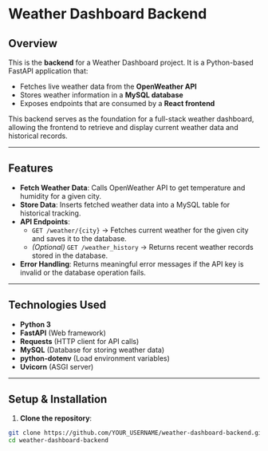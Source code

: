 # Weather Dashboard Backend

## Overview

This is the **backend** for a Weather Dashboard project. It is a Python-based FastAPI application that:

- Fetches live weather data from the **OpenWeather API**
- Stores weather information in a **MySQL database**
- Exposes endpoints that are consumed by a **React frontend**

This backend serves as the foundation for a full-stack weather dashboard, allowing the frontend to retrieve and display current weather data and historical records.

---

## Features

- **Fetch Weather Data**: Calls OpenWeather API to get temperature and humidity for a given city.
- **Store Data**: Inserts fetched weather data into a MySQL table for historical tracking.
- **API Endpoints**:
  - `GET /weather/{city}` → Fetches current weather for the given city and saves it to the database.
  - _(Optional)_ `GET /weather_history` → Returns recent weather records stored in the database.
- **Error Handling**: Returns meaningful error messages if the API key is invalid or the database operation fails.

---

## Technologies Used

- **Python 3**
- **FastAPI** (Web framework)
- **Requests** (HTTP client for API calls)
- **MySQL** (Database for storing weather data)
- **python-dotenv** (Load environment variables)
- **Uvicorn** (ASGI server)

---

## Setup & Installation

1. **Clone the repository**:

```bash
git clone https://github.com/YOUR_USERNAME/weather-dashboard-backend.git
cd weather-dashboard-backend
```
